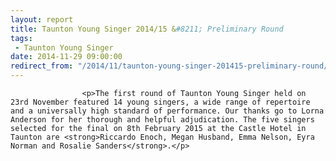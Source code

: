```yaml
---
layout: report
title: Taunton Young Singer 2014/15 &#8211; Preliminary Round
tags: 
 - Taunton Young Singer
date: 2014-11-29 09:00:00
redirect_from: "/2014/11/taunton-young-singer-201415-preliminary-round/"
---
```

<section>

                    
                    <p>The first round of Taunton Young Singer held on 23rd November featured 14 young singers, a wide range of repertoire and a universally high standard of performance. Our thanks go to Lorna Anderson for her thorough and helpful adjudication. The five singers selected for the final on 8th February 2015 at the Castle Hotel in Taunton are <strong>Riccardo Enoch, Megan Husband, Emma Nelson, Eyra Norman and Rosalie Sanders</strong>.</p>

                
</section>
